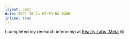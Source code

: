 ```yaml
---
layout: post
date: 2021-10-24 07:59:00-0400
inline: true
---
```


I completed my research internship at [Reality Labs, Meta](https://about.facebook.com/realitylabs/)  :smiley: